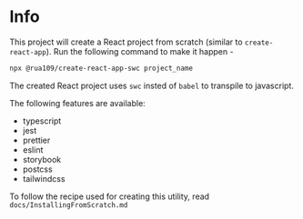 # Info

This project will create a React project from scratch (similar to `create-react-app`). Run the following command to make it happen -

```sh
npx @rua109/create-react-app-swc project_name
```

The created React project uses `swc` insted of `babel` to transpile to javascript.

The following features are available:

- typescript
- jest
- prettier
- eslint
- storybook
- postcss
- tailwindcss

To follow the recipe used for creating this utility, read `docs/InstallingFromScratch.md`
